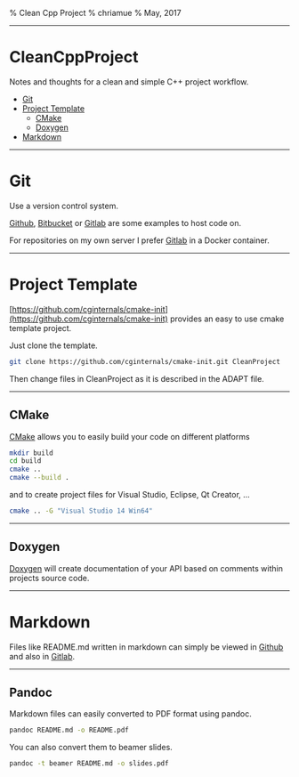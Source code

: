% Clean Cpp Project
% chriamue
% May, 2017

---

# CleanCppProject

Notes and thoughts for a clean and simple C++ project workflow.

- [Git](#git)
- [Project Template](#project-template)
  - [CMake](#cmake)
  - [Doxygen](#doxygen)
- [Markdown](markdown)

---

# Git

Use a version control system.

[Github](https://github.com/), [Bitbucket](https://bitbucket.org/) or [Gitlab](https://about.gitlab.com/) are some examples to host code on.

For repositories on my own server I prefer [Gitlab](https://hub.docker.com/r/gitlab/gitlab-ce/) in a Docker container.

---

# Project Template

[https://github.com/cginternals/cmake-init](https://github.com/cginternals/cmake-init) provides an easy to use cmake template project.

Just clone the template.

```bash
git clone https://github.com/cginternals/cmake-init.git CleanProject
```

Then change files in CleanProject as it is described in the ADAPT file.

---

## CMake

[CMake](https://cmake.org/) allows you to easily build your code on different platforms

```bash
mkdir build
cd build
cmake ..
cmake --build .
```

 and to create project files for Visual Studio, Eclipse, Qt Creator, ...

```bash
cmake .. -G "Visual Studio 14 Win64"
```

---

## Doxygen

[Doxygen](http://doxygen.org) will create documentation of your API based on comments within projects source code.

---

# Markdown

Files like README.md written in markdown can simply be viewed in [Github](https://github.com/) and also in [Gitlab](https://about.gitlab.com/).

---

## Pandoc

Markdown files can easily converted to PDF format using pandoc.

```bash
pandoc README.md -o README.pdf
```

You can also convert them to beamer slides.

```bash
pandoc -t beamer README.md -o slides.pdf
```